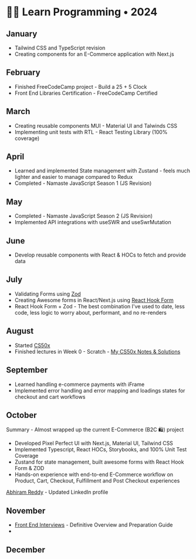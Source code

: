 # 👨‍💻 Learn Programming • 2024

## January

- Tailwind CSS and TypeScript revision
- Creating components for an E-Commerce application with Next.js

## February

- Finished FreeCodeCamp project - Build a 25 + 5 Clock
- Front End Libraries Certification - FreeCodeCamp Certified

## March

- Creating reusable components MUI - Material UI and Talwinds CSS
- Implementing unit tests with RTL - React Testing Library (100% coverage)

## April

- Learned and implemented State management with Zustand - feels much lighter and easier to manage compared to Redux
- Completed - Namaste JavaScript Season 1 (JS Revision)

## May

- Completed - Namaste JavaScript Season 2 (JS Revision)
- Implemented API integrations with useSWR and useSwrMutation

## June

- Develop reusable components with React & HOCs to fetch and provide data

## July

- Validating Forms using [Zod](https://zod.dev/)
- Creating Awesome forms in React/Next.js using [React Hook Form](https://react-hook-form.com/)
- React Hook Form + Zod - The best combination I've used to date, less code, less logic to worry about, performant, and no re-renders

## August
- Started [CS50x](https://cs50.harvard.edu/x/2024/)
- Finished lectures in Week 0 - Scratch - [My CS50x Notes & Solutions](https://github.com/abhiramready/CS50x)

## September
- Learned handling e-commerce payments with iFrame
- Implemented error handling and error mapping and loadings states for checkout and cart workflows

## October
Summary - Almost wrapped up the current E-Commerce  (B2C 🛍️) project
- Developed Pixel Perfect UI with Next.js, Material UI, Tailwind CSS
- Implemented Typescript, React HOCs, Storybooks, and 100% Unit Test Coverage
- Zustand for state management, built awesome forms with React Hook Form & ZOD
- Hands-on experience with end-to-end E-Commerce workflow on Product, Cart, Checkout, Fulfillment and Post Checkout experiences

[Abhiram Reddy](https://www.linkedin.com/in/abhiramready/) - Updated LinkedIn profile

## November
- [Front End Interviews](https://www.greatfrontend.com/front-end-interview-guidebook) - Definitive Overview and Preparation Guide
- 

## December

